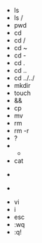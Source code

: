 * ls
* ls /
* pwd
* cd
* cd /
* cd ~
* cd -
* cd .
* cd ..
* cd ../../
* mkdir
* touch
* &&
* cp
* mv
* rm
* rm -r
* ?
* *
* cat
* >
* >>
* vi
* i
* esc
* :wq
* :q!

